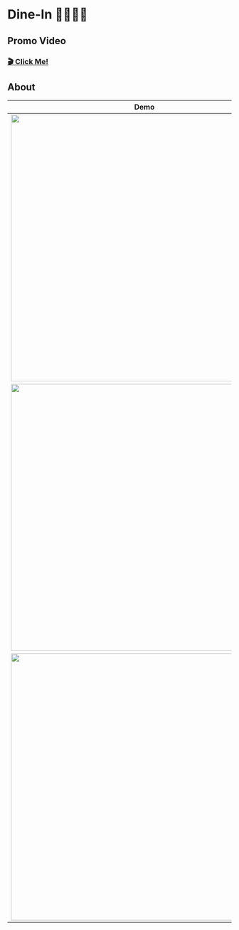 # Dine-In 🍴👩🏻‍🍳

## Promo Video
### [🎬 Click Me!](https://youtu.be/0vi3rYoEjN0)

## About 
| Demo | Steps 
| ---- | -----
| <img width="600" src="https://github.com/rainawan/Dine-In/blob/41f390e7ae3e74da89eb0a5278a872bbeac48006/images/search.gif" /> | <p align="left">**1) Search  🔍**<p><p>Enter a city.</p>
| <img width="600" src="https://github.com/rainawan/Dine-In/blob/41f390e7ae3e74da89eb0a5278a872bbeac48006/images/options.gif" /> | <p align="left">**2) Explore 🧭**<p><p>Click a restaurant from the provided options. Sort by price or popularity.</p>
| <img width="600" src="https://github.com/rainawan/Dine-In/blob/41f390e7ae3e74da89eb0a5278a872bbeac48006/images/reserve.gif" /> | <p align="left">**2) Reserve ✅**<p><p>Select the date, time, and party size. Make a reservation!</p>
